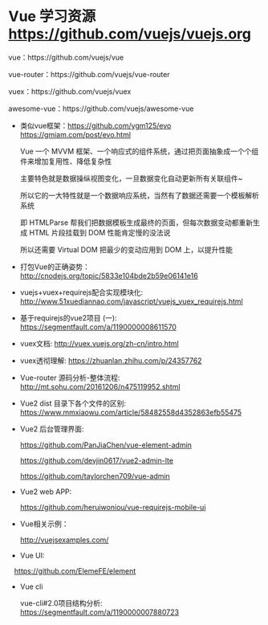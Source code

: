 # Vue 学习资源 https://github.com/vuejs/vuejs.org

<p>vue：https://github.com/vuejs/vue</p>

<p>vue-router：https://github.com/vuejs/vue-router</p>

<p>vuex：https://github.com/vuejs/vuex</p>

<p>awesome-vue：https://github.com/vuejs/awesome-vue</p>

* 类似vue框架：https://github.com/ygm125/evo  https://gmiam.com/post/evo.html

    Vue 一个 MVVM 框架、一个响应式的组件系统，通过把页面抽象成一个个组件来增加复用性、降低复杂性

    主要特色就是数据操纵视图变化，一旦数据变化自动更新所有关联组件~

    所以它的一大特性就是一个数据响应系统，当然有了数据还需要一个模板解析系统

    即 HTMLParse 帮我们把数据模板生成最终的页面，但每次数据变动都重新生成 HTML 片段挂载到 DOM 性能肯定慢的没法说

    所以还需要 Virtual DOM 把最少的变动应用到 DOM 上，以提升性能

* 打包Vue的正确姿势：http://cnodejs.org/topic/5833e104bde2b59e06141e16

* vuejs+vuex+requirejs配合实现模块化: http://www.51xuediannao.com/javascript/vuejs_vuex_requirejs.html

* 基于requirejs的vue2项目 (一): https://segmentfault.com/a/1190000008611570

* vuex文档: http://vuex.vuejs.org/zh-cn/intro.html

* vuex透彻理解: https://zhuanlan.zhihu.com/p/24357762

* Vue-router 源码分析-整体流程: http://mt.sohu.com/20161206/n475119952.shtml

* Vue2 dist 目录下各个文件的区别: https://www.mmxiaowu.com/article/58482558d4352863efb55475

* Vue2 后台管理界面:

    https://github.com/PanJiaChen/vue-element-admin
    
    https://github.com/devjin0617/vue2-admin-lte
    
    https://github.com/taylorchen709/vue-admin
    
* Vue2 web APP:

    https://github.com/heruiwoniou/vue-requirejs-mobile-ui
    
* Vue相关示例：

    http://vuejsexamples.com/

* Vue UI:

    https://github.com/ElemeFE/element
    
* Vue cli 

    vue-cli#2.0项目结构分析: https://segmentfault.com/a/1190000007880723
  
